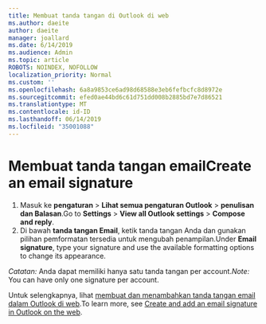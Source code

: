 ```yaml
---
title: Membuat tanda tangan di Outlook di web
ms.author: daeite
author: daeite
manager: joallard
ms.date: 6/14/2019
ms.audience: Admin
ms.topic: article
ROBOTS: NOINDEX, NOFOLLOW
localization_priority: Normal
ms.custom: ''
ms.openlocfilehash: 6a8a9853ce6ad98d68588e3eb6fefbcfc8d8972e
ms.sourcegitcommit: efed0ae44bd6c61d751dd008b2885bd7e7d86521
ms.translationtype: MT
ms.contentlocale: id-ID
ms.lasthandoff: 06/14/2019
ms.locfileid: "35001088"
---
```

# <a name="create-an-email-signature"></a><span data-ttu-id="501fc-102">Membuat tanda tangan email</span><span class="sxs-lookup"><span data-stu-id="501fc-102">Create an email signature</span></span>

1. <span data-ttu-id="501fc-103">Masuk ke **pengaturan** > **Lihat semua pengaturan Outlook** > **penulisan dan Balasan**.</span><span class="sxs-lookup"><span data-stu-id="501fc-103">Go to **Settings** > **View all Outlook settings** > **Compose and reply**.</span></span>
1. <span data-ttu-id="501fc-104">Di bawah **tanda tangan Email**, ketik tanda tangan Anda dan gunakan pilihan pemformatan tersedia untuk mengubah penampilan.</span><span class="sxs-lookup"><span data-stu-id="501fc-104">Under **Email signature**, type your signature and use the available formatting options to change its appearance.</span></span>

<span data-ttu-id="501fc-105">*Catatan:* Anda dapat memiliki hanya satu tanda tangan per account.</span><span class="sxs-lookup"><span data-stu-id="501fc-105">*Note:* You can have only one signature per account.</span></span>

<span data-ttu-id="501fc-106">Untuk selengkapnya, lihat [membuat dan menambahkan tanda tangan email dalam Outlook di web](https://support.office.com/article/5ff9dcfd-d3f1-447b-b2e9-39f91b074ea3).</span><span class="sxs-lookup"><span data-stu-id="501fc-106">To learn more, see [Create and add an email signature in Outlook on the web](https://support.office.com/article/5ff9dcfd-d3f1-447b-b2e9-39f91b074ea3).</span></span>